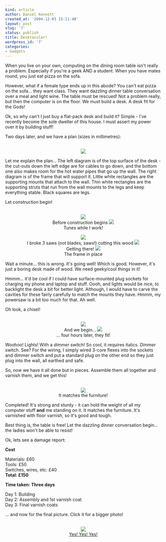 ```yaml
---
kind: article
author: Daniel Kennett
created_at: '2004-12-03 15:11:48'
layout: post
slug: '7'
status: publish
title: Desktacular!
wordpress_id: '7'
categories:
- Gadgets
---
```


When you live on your own, computing on the dining room table isn't really a problem. Especially if you're a geek AND a student. When you have mates round, you just eat pizza on the sofa. 

However, what if a female type ends up in this abode? You can't eat pizza on the sofa... they want class. They want dazzling dinner table conversation over a meal and light wine. The table must be rescued! Not a problem really, but then the computer is on the floor. We must build a desk. A desk fit for the Gods!

Ok, so why can't I just buy a flat-pack desk and build it? Simple - I've recently become the sole dweller of this house. I must assert my power over it by building stuff! 

Two days later, and we have a plan (sizes in millimetres):<br />&nbsp;

<center><img src="/pictures/desk/plan.png"/></center>

Let me explain the plan... The left diagram is of the top surface of the desk - the cut-outs down the left edge are for cables to go down, and the bottom one also makes room for the hot water pipes that go up the wall. The right diagram is of the frame that will support it. Little white rectangles are the supporting mounts that attach to the wall. Thin white rectangles are the supporting struts that run from the wall mounts to the legs and keep everything stable. Black squares are legs. 

Let construction begin!<br /> &nbsp;

<center>

<img src="/pictures/desk/before.jpg"/><br />Before construction begins
<img src="/pictures/desk/tunes.jpg"/><br />Tunes while I work!



<img src="/pictures/desk/cutting.jpg"/><br />I broke 3 saws (not blades, saws!) cutting this wood
<img src="/pictures/desk/gettingthere.jpg"/><br />Getting there!
<img src="/pictures/desk/frame.jpg"/><br />The frame in place</center>

Wait a minute... this is wrong. It's going well! Which is good. However, it's just a boring desk made of wood. We need geeky/cool things in it! 

Hmmm... it'd be cool if I could have surface-mounted plug sockets for charging my phone and laptop and stuff. Oooh, and lights would be nice, to backlight the desk a bit for better light. Although, I would have to carve the cavities for these fairly carefully to match the mounts they have. Hmmm, my powersaw is a bit too much for that. Ah well.

Oh look, a chisel!<br />&nbsp;
<center>
<img src="/pictures/desk/chiselingstarts.jpg"/><br />And we begin... 
<img src="/pictures/desk/chiselingdone.jpg"/><br />... four hours later, they fit!</center>

Woohoo! Lights! With a <i>dimmer</i> switch! So cool, it requires italics. <i>Dimmer</i> switch. See? For the wiring, I simply wired 3-core flexes into the sockets and dimmer switch and put a standard plug on the other end so they just plug into the wall, all earthed and safe.

So, now we have it all done but in pieces. Assemble them all together and varnish them, and we get this!<br />&nbsp;

<center><img src="/pictures/desk/varnished.jpg"/><br />It matches the furniture!</center>

Completed! It's strong and sturdy - it can hold the weight of all my computer stuff <b>and</b> me standing on it. It matches the furniture. It's varnished with floor varnish, so it's good and tough. 

Best thing is, the table is free! Let the dazzling dinner conversation begin... the ladies won't be able to resist!  

Ok, lets see a damage report:

<b>Cost</b>

Materials: £60  
Tools: £50  
Switches, wires, etc: £40  
<b>Total: £150</b>

<b>Time taken: Three days</b>

Day 1: Building  
Day 2: Assembly and 1st varnish coat  
Day 3: Final varnish coats  

... and now for the final picture. Click it for a bigger photo!<br />&nbsp;

<center><a href="/pictures/desk/finished.jpg"><img border="0" src="/pictures/desk/finished_small.jpg"/><br />Yes! Yes! Yes!</a></center>